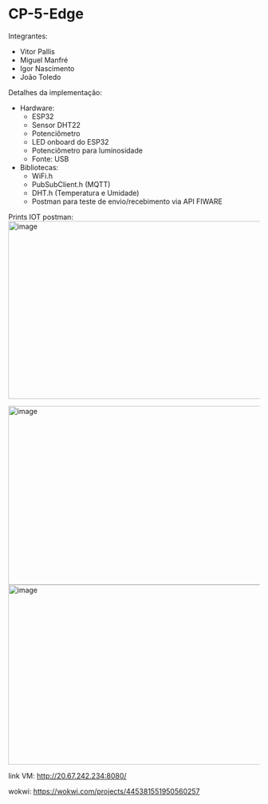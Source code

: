 # CP-5-Edge

Integrantes:
* Vitor Pallis
* Miguel Manfré
* Igor Nascimento
* João Toledo

Detalhes da implementação: 
  * Hardware:
    * ESP32 
    * Sensor DHT22 
    * Potenciômetro
    * LED onboard do ESP32
    * Potenciômetro para luminosidade
    * Fonte: USB
  * Bibliotecas:
    * WiFi.h
    * PubSubClient.h (MQTT)
    * DHT.h (Temperatura e Umidade)
    * Postman para teste de envio/recebimento via API FIWARE

Prints IOT postman: 
<img width="943" height="356" alt="image" src="https://github.com/user-attachments/assets/2312dbb5-c8fa-4fc6-b78c-19e7a1787a9f" />

<img width="935" height="358" alt="image" src="https://github.com/user-attachments/assets/1285475d-81fc-497f-afe0-31fd94e2ffee" />

<img width="945" height="360" alt="image" src="https://github.com/user-attachments/assets/d2e66978-28db-4ade-9858-f07b77f76702" />

link VM: 
http://20.67.242.234:8080/ 

wokwi: 
https://wokwi.com/projects/445381551950560257
